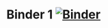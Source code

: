 # Binder 1 [![Binder](https://mybinder.org/badge_logo.svg)](https://mybinder.org/v2/gh/pierpri/binder_1/master?urlpath=rstudio)

